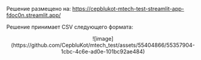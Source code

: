 Решение размещено на: https://cepblukot-mtech-test-streamlit-app-fdoc0n.streamlit.app/

Решение принимает CSV следующего формата:
<p align="center">
![image](https://github.com/CepbluKot/mtech_test/assets/55404866/55357904-1cbc-4c6e-ad0e-101bc92ae484)
</p>
